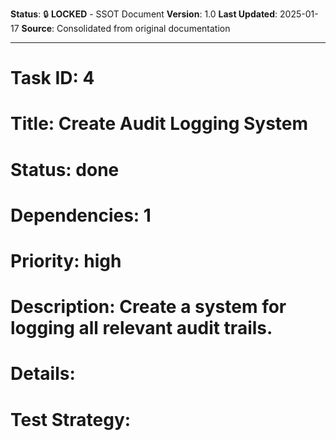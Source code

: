 **Status**: 🔒 **LOCKED** - SSOT Document
**Version**: 1.0
**Last Updated**: 2025-01-17
**Source**: Consolidated from original documentation

---

# Task ID: 4

# Title: Create Audit Logging System

# Status: done

# Dependencies: 1

# Priority: high

# Description: Create a system for logging all relevant audit trails.

# Details:

# Test Strategy:
